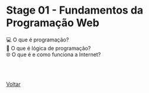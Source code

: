 <h1>Stage 01 - Fundamentos da Programação Web</h1>
<a href="./o_que_e_programacao.md" style="text-decoration:none;">💻 O que é programação? </a> <br>
<a href="./o_que_e_logica_de_programacao.md" style="text-decoration:none;">🧠 O que é lógica de programação? </a> <br>
<a href="./internet_definicao_e_funcionamento.md" style="text-decoration:none;">🌐 O que é e como funciona a Internet? </a>

<br><br>

<a href="../README.md">Voltar</a>
